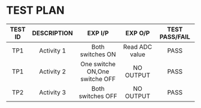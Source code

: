 
# TEST PLAN
|TEST ID|DESCRIPTION|EXP I/P|EXP O/P|TEST PASS/FAIL |
|:--:|:--:|:--:|:--:|:--:|
|TP1|Activity 1| Both switches ON| Read ADC value| PASS|
|TP1|Activity 2| One switche ON,One switche OFF| NO OUTPUT| PASS|
|TP2|Activity 3| Both switches OFF| NO OUTPUT |PASS|


